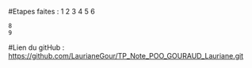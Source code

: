 #Etapes faites :
	1
	2
	3
	4
	5
	6
	
	8
	9
	
	
	
#Lien du gitHub :
	https://github.com/LaurianeGour/TP_Note_POO_GOURAUD_Lauriane.git 